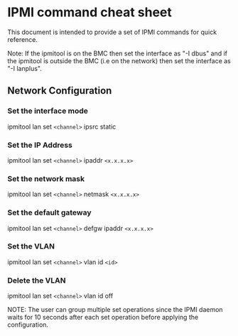 # IPMI command cheat sheet

This document is intended to provide a set of IPMI commands for quick reference.

Note: If the ipmitool is on the BMC then set the interface as "-I dbus" and
if the ipmitool is outside the BMC (i.e on the network) then set the interface as
"-I lanplus".

## Network Configuration

### Set the interface mode

ipmitool lan set `<channel>` ipsrc static

### Set the IP Address

ipmitool lan set `<channel>` ipaddr `<x.x.x.x>`

### Set the network mask

ipmitool lan set `<channel>` netmask `<x.x.x.x>`

### Set the default gateway

ipmitool lan set `<channel>` defgw ipaddr `<x.x.x.x>`

### Set the VLAN

ipmitool lan set `<channel>` vlan id `<id>`

### Delete the VLAN

ipmitool lan set `<channel>` vlan id off

NOTE: The user can group multiple set operations since the IPMI daemon
waits for 10 seconds after each set operation before applying the configuration.
